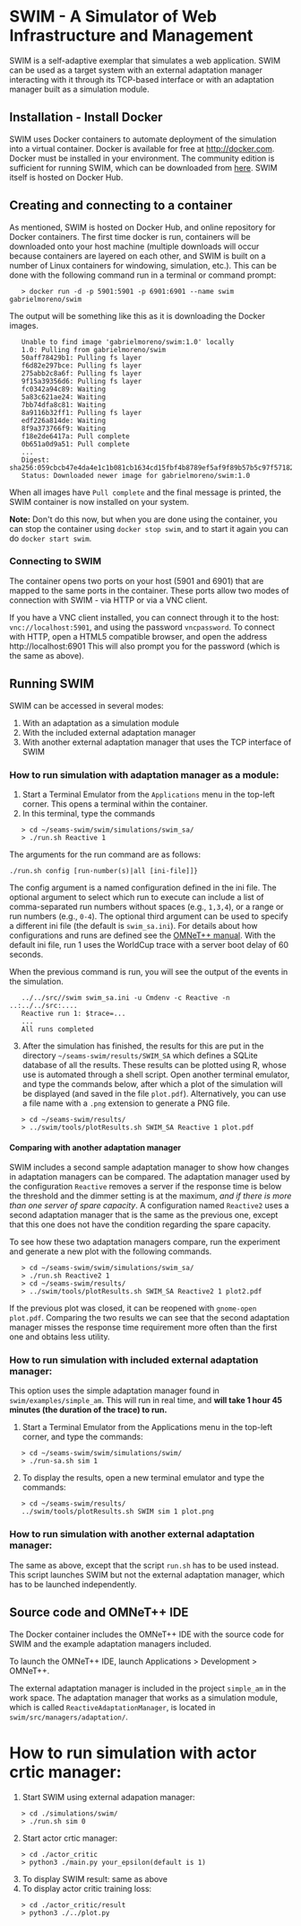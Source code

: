 # SWIM - A Simulator of Web Infrastructure and Management
SWIM is a self-adaptive exemplar that simulates a web application. SWIM can be used as a target system with an external adaptation manager interacting with it through its TCP-based interface or with an adaptation manager built as a simulation module.

## Installation - Install Docker
SWIM uses Docker containers to automate deployment of the simulation into a virtual container. Docker is available for free at http://docker.com. Docker must be installed in your environment. The community edition is sufficient for running SWIM, which can be downloaded from [here](https://www.docker.com/community-edition#/download). SWIM itself is hosted on Docker Hub.

## Creating and connecting to a container
As mentioned, SWIM is hosted on Docker Hub, and online repository for Docker containers. The first time docker is run, containers will be downloaded onto your host machine (multiple downloads will occur because containers are layered on each other, and SWIM is built on a number of Linux containers for windowing, simulation, etc.). This can be done with the following command run in a terminal or command prompt:
```
   > docker run -d -p 5901:5901 -p 6901:6901 --name swim gabrielmoreno/swim
```

The output will be something like this as it is downloading the Docker images.
```
   Unable to find image 'gabrielmoreno/swim:1.0' locally
   1.0: Pulling from gabrielmoreno/swim
   50aff78429b1: Pulling fs layer 
   f6d82e297bce: Pulling fs layer 
   275abb2c8a6f: Pulling fs layer 
   9f15a39356d6: Pulling fs layer 
   fc0342a94c89: Waiting 
   5a83c621ae24: Waiting 
   7bb74dfa8c81: Waiting 
   8a9116b32ff1: Pulling fs layer 
   edf226a814de: Waiting 
   8f9a373766f9: Waiting 
   f18e2de6417a: Pull complete 
   0b651a0d9a51: Pull complete 
   ...
   Digest: sha256:059cbcb47e4da4e1c1b081cb1634cd15fbf4b8789ef5af9f89b57b5c97f57182
   Status: Downloaded newer image for gabrielmoreno/swim:1.0
```

When all images have `Pull complete` and the final message is printed, the SWIM container is now installed on your system.

**Note:** Don't do this now, but when you are done using the container, you can stop the container using ``docker stop swim``, and to start it again you can do ``docker start swim``.

### Connecting to SWIM
The container opens two ports on your host (5901 and 6901) that are mapped to the same ports in the container. These ports allow two modes of connection with SWIM - via HTTP or via a VNC client.

If you have a VNC client installed, you can connect through it to the host: `vnc://localhost:5901`, and using the password `vncpassword`. To connect with HTTP, open a HTML5 compatible browser, and open the address http://localhost:6901 This will also prompt you for the password (which is the same as above). 

## Running SWIM
SWIM can be accessed in several modes:

1. With an adaptation as a simulation module
2. With the included external adaptation manager
3. With another external adaptation manager that uses the TCP interface of SWIM

### How to run simulation with adaptation manager as a module:
1. Start a Terminal Emulator from the `Applications` menu in the top-left corner. This opens a terminal within the container. 
2. In this terminal, type the commands 
```
   > cd ~/seams-swim/swim/simulations/swim_sa/
   > ./run.sh Reactive 1
```
The arguments for the run command are as follows:
```
./run.sh config [run-number(s)|all [ini-file]]}
```
The config argument is a named configuration defined in the ini file.
The optional argument to select which run to execute can include a list of comma-separated run numbers without spaces (e.g., `1,3,4`), or a range or run numbers (e.g., `0-4`).
The optional third argument can be used to specify a different ini file (the default is `swim_sa.ini`).
For details about how configurations and runs are defined see the [OMNeT++ manual](https://omnetpp.org/doc/omnetpp/manual). With the default ini file, run 1 uses the WorldCup trace with a server boot delay of 60 seconds.  

When the previous command is run, you will see the output of the events in the simulation.
```
   ../../src//swim swim_sa.ini -u Cmdenv -c Reactive -n ..:../../src:....
   Reactive run 1: $trace=...
   ...
   All runs completed
```
3. After the simulation has finished, the results for this are put in the directory	 `~/seams-swim/results/SWIM_SA` which defines a SQLite database of all the results. These results can be plotted using R, whose use is automated through a shell script. Open another terminal emulator, and type the commands below, after which a plot of the simulation will be displayed (and saved in the file `plot.pdf`).
Alternatively, you can use a file name with a `.png` extension to generate a PNG file.
```
   > cd ~/seams-swim/results/
   > ../swim/tools/plotResults.sh SWIM_SA Reactive 1 plot.pdf
```

#### Comparing with another adaptation manager
SWIM includes a second sample adaptation manager to show how changes in adaptation managers can be compared.
The adaptation manager used by the configuration `Reactive` removes a server if the response time is below the threshold and the dimmer setting is at the maximum, _and if there is more than one server of spare capacity_.
A configuration named `Reactive2` uses a second adaptation manager that is the same as the previous one, except that this one does not have the condition regarding the spare capacity.

To see how these two adaptation managers compare, run the experiment and generate a new plot with the following commands.
```
   > cd ~/seams-swim/swim/simulations/swim_sa/
   > ./run.sh Reactive2 1
   > cd ~/seams-swim/results/
   > ../swim/tools/plotResults.sh SWIM_SA Reactive2 1 plot2.pdf
```
If the previous plot was closed, it can be reopened with `gnome-open plot.pdf`.
Comparing the two results we can see that the second adaptation manager misses the response time requirement more often than the first one and obtains less utility.

### How to run simulation with included external adaptation manager:
This option uses the simple adaptation manager found in `swim/examples/simple_am`. This will run in real time, and **will take 1 hour 45 minutes (the duration of the trace) to run.**

1. Start a Terminal Emulator from the Applications menu in the top-left corner, and type the commands:
```
   > cd ~/seams-swim/swim/simulations/swim/
   > ./run-sa.sh sim 1
```
2. To display the results, open a new terminal emulator and type the commands:
```
   > cd ~/seams-swim/results/
   ../swim/tools/plotResults.sh SWIM sim 1 plot.png
```

### How to run simulation with another external adaptation manager:
The same as above, except that the script `run.sh` has to be used instead. This script launches SWIM but not the external adaptation manager, which has to be launched independently.

## Source code and OMNeT++ IDE
The Docker container includes the OMNeT++ IDE with the source code for SWIM and the example adaptation managers included.

To launch the OMNeT++ IDE, launch Applications > Development > OMNeT++.

The external adaptation manager is included in the project `simple_am` in the work space.
The adaptation manager that works as a simulation module, which is called `ReactiveAdaptationManager`, is located in `swim/src/managers/adaptation/`.

# How to run simulation with actor crtic manager:
1. Start SWIM using external adapation manager:
```
   > cd ./simulations/swim/
   > ./run.sh sim 0
```
2. Start actor crtic manager:
```
   > cd ./actor_critic
   > python3 ./main.py your_epsilon(default is 1)
```
3. To display SWIM result: same as above
4. To display actor critic training loss:
```
   > cd ./actor_critic/result
   > python3 ./../plot.py
```

